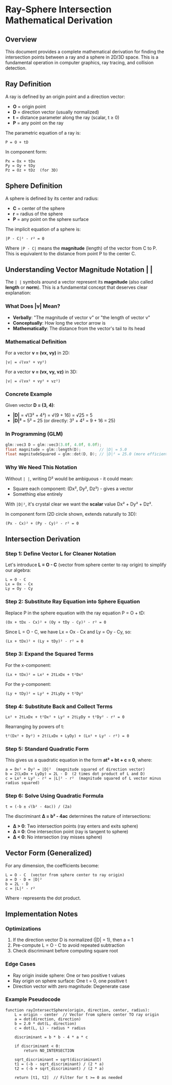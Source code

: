 # Ray-Sphere Intersection Mathematical Derivation

## Overview
This document provides a complete mathematical derivation for finding the intersection points between a ray and a sphere in 2D/3D space. This is a fundamental operation in computer graphics, ray tracing, and collision detection.

## Ray Definition
A ray is defined by an origin point and a direction vector:

- **O** = origin point
- **D** = direction vector (usually normalized)
- **t** = distance parameter along the ray (scalar, t ≥ 0)
- **P** = any point on the ray

The parametric equation of a ray is:
```
P = O + tD
```

In component form:
```
Px = Ox + tDx
Py = Oy + tDy
Pz = Oz + tDz  (for 3D)
```

## Sphere Definition
A sphere is defined by its center and radius:

- **C** = center of the sphere
- **r** = radius of the sphere
- **P** = any point on the sphere surface

The implicit equation of a sphere is:
```
|P - C|² - r² = 0
```

Where `|P - C|` means the **magnitude** (length) of the vector from C to P. This is equivalent to the distance from point P to the center C.

## Understanding Vector Magnitude Notation | |

The `| |` symbols around a vector represent its **magnitude** (also called **length** or **norm**). This is a fundamental concept that deserves clear explanation:

### What Does |v| Mean?
- **Verbally**: "The magnitude of vector v" or "the length of vector v"
- **Conceptually**: How long the vector arrow is
- **Mathematically**: The distance from the vector's tail to its head

### Mathematical Definition
For a vector **v = (vx, vy)** in 2D:
```
|v| = √(vx² + vy²)
```

For a vector **v = (vx, vy, vz)** in 3D:
```
|v| = √(vx² + vy² + vz²)
```

### Concrete Example
Given vector **D = (3, 4)**:
- **|D|** = √(3² + 4²) = √(9 + 16) = √25 = 5
- **|D|²** = 5² = 25 (or directly: 3² + 4² = 9 + 16 = 25)

### In Programming (GLM)
```cpp
glm::vec3 D = glm::vec3(3.0f, 4.0f, 0.0f);
float magnitude = glm::length(D);        // |D| = 5.0
float magnitudeSquared = glm::dot(D, D); // |D|² = 25.0 (more efficient!)
```

### Why We Need This Notation
Without `| |`, writing D² would be ambiguous - it could mean:
- Square each component: (Dx², Dy², Dz²) - gives a vector
- Something else entirely

With `|D|²`, it's crystal clear we want the **scalar** value Dx² + Dy² + Dz².

In component form (2D circle shown, extends naturally to 3D):
```
(Px - Cx)² + (Py - Cy)² - r² = 0
```

## Intersection Derivation

### Step 1: Define Vector L for Cleaner Notation
Let's introduce **L = O - C** (vector from sphere center to ray origin) to simplify our algebra:
```
L = O - C
Lx = Ox - Cx
Ly = Oy - Cy
```

### Step 2: Substitute Ray Equation into Sphere Equation
Replace P in the sphere equation with the ray equation P = O + tD:
```
(Ox + tDx - Cx)² + (Oy + tDy - Cy)² - r² = 0
```

Since L = O - C, we have Lx = Ox - Cx and Ly = Oy - Cy, so:
```
(Lx + tDx)² + (Ly + tDy)² - r² = 0
```

### Step 3: Expand the Squared Terms
For the x-component:
```
(Lx + tDx)² = Lx² + 2tLxDx + t²Dx²
```

For the y-component:
```
(Ly + tDy)² = Ly² + 2tLyDy + t²Dy²
```

### Step 4: Substitute Back and Collect Terms
```
Lx² + 2tLxDx + t²Dx² + Ly² + 2tLyDy + t²Dy² - r² = 0
```

Rearranging by powers of t:
```
t²(Dx² + Dy²) + 2t(LxDx + LyDy) + (Lx² + Ly² - r²) = 0
```

### Step 5: Standard Quadratic Form
This gives us a quadratic equation in the form **at² + bt + c = 0**, where:

```
a = Dx² + Dy² = |D|²  (magnitude squared of direction vector)
b = 2(LxDx + LyDy) = 2L · D  (2 times dot product of L and D)
c = Lx² + Ly² - r² = |L|² - r²  (magnitude squared of L vector minus radius squared)
```

### Step 6: Solve Using Quadratic Formula
```
t = (-b ± √(b² - 4ac)) / (2a)
```

The discriminant **Δ = b² - 4ac** determines the nature of intersections:
- **Δ > 0**: Two intersection points (ray enters and exits sphere)
- **Δ = 0**: One intersection point (ray is tangent to sphere)
- **Δ < 0**: No intersection (ray misses sphere)

## Vector Form (Generalized)

For any dimension, the coefficients become:

```
L = O - C  (vector from sphere center to ray origin)
a = D · D = |D|²
b = 2L · D
c = |L|² - r²
```

Where · represents the dot product.

## Implementation Notes

### Optimizations
1. If the direction vector D is normalized (|D| = 1), then a = 1
2. Pre-compute L = O - C to avoid repeated subtraction
3. Check discriminant before computing square root

### Edge Cases
- Ray origin inside sphere: One or two positive t values
- Ray origin on sphere surface: One t = 0, one positive t
- Direction vector with zero magnitude: Degenerate case

### Example Pseudocode
```pseudocode
function rayIntersectSphere(origin, direction, center, radius):
    L = origin - center  // Vector from sphere center TO ray origin
    a = dot(direction, direction)
    b = 2.0 * dot(L, direction)
    c = dot(L, L) - radius * radius
    
    discriminant = b * b - 4 * a * c
    
    if discriminant < 0:
        return NO_INTERSECTION
    
    sqrt_discriminant = sqrt(discriminant)
    t1 = (-b - sqrt_discriminant) / (2 * a)
    t2 = (-b + sqrt_discriminant) / (2 * a)
    
    return [t1, t2]  // Filter for t >= 0 as needed
```